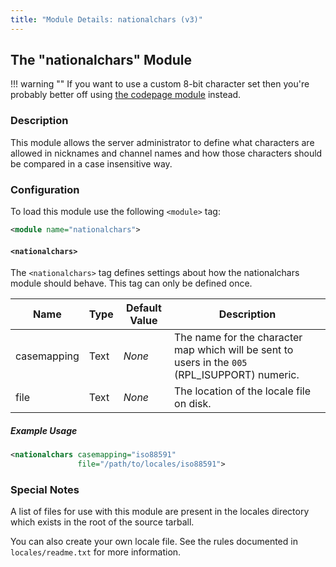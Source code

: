 ```yaml
---
title: "Module Details: nationalchars (v3)"
---
```


## The "nationalchars" Module

!!! warning ""
    If you want to use a custom 8-bit character set then you're probably better off using [the codepage module](/3/modules/codepage) instead.

### Description

This module allows the server administrator to define what characters are allowed in nicknames and channel names and how those characters should be compared in a case insensitive way.

### Configuration

To load this module use the following `<module>` tag:

```xml
<module name="nationalchars">
```

#### `<nationalchars>`

The `<nationalchars>` tag defines settings about how the nationalchars module should behave. This tag can only be defined once.

Name        | Type | Default Value | Description
----------- | ---- | ------------- | -----------
casemapping | Text | *None*        | The name for the character map which will be sent to users in the `005` (RPL_ISUPPORT) numeric.
file        | Text | *None*        | The location of the locale file on disk.

##### Example Usage

```xml
<nationalchars casemapping="iso88591"
               file="/path/to/locales/iso88591">
```

### Special Notes

A list of files for use with this module are present in the locales directory which exists in the root of the source tarball.

You can also create your own locale file. See the rules documented in `locales/readme.txt` for more information.
